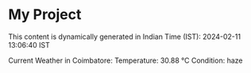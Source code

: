 # My Project

This content is dynamically generated in Indian Time (IST): 2024-02-11 13:06:40 IST


Current Weather in Coimbatore:
Temperature: 30.88 °C
Condition: haze
